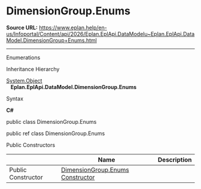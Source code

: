 # DimensionGroup.Enums

**Source URL:** https://www.eplan.help/en-us/Infoportal/Content/api/2026/Eplan.EplApi.DataModelu~Eplan.EplApi.DataModel.DimensionGroup+Enums.html

---

Enumerations

Inheritance Hierarchy

[System.Object](#)  
   **Eplan.EplApi.DataModel.DimensionGroup.Enums**

Syntax

**C#**



public class DimensionGroup.Enums

public ref class DimensionGroup.Enums

Public Constructors

|  | Name | Description |
| --- | --- | --- |
| Public Constructor | [DimensionGroup.Enums Constructor](Eplan.EplApi.DataModelu~Eplan.EplApi.DataModel.DimensionGroup+Enums~_ctor.html) |  |


